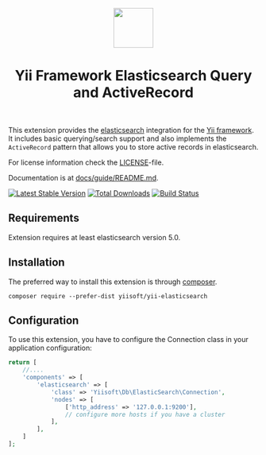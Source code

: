 <p align="center">
    <a href="https://www.elastic.co/products/elasticsearch" target="_blank" rel="external">
        <img src="https://static-www.elastic.co/assets/blt45b0886c90beceee/logo-elastic.svg" height="80px">
    </a>
    <h1 align="center">Yii Framework Elasticsearch Query and ActiveRecord</h1>
    <br>
</p>

This extension provides the [elasticsearch](https://www.elastic.co/products/elasticsearch) integration for the [Yii framework](http://www.yiiframework.com).
It includes basic querying/search support and also implements the `ActiveRecord` pattern that allows you to store active
records in elasticsearch.

For license information check the [LICENSE](LICENSE.md)-file.

Documentation is at [docs/guide/README.md](docs/guide/README.md).

[![Latest Stable Version](https://poser.pugx.org/yiisoft/yii-elasticsearch/v/stable.png)](https://packagist.org/packages/yiisoft/yii-elasticsearch)
[![Total Downloads](https://poser.pugx.org/yiisoft/yii-elasticsearch/downloads.png)](https://packagist.org/packages/yiisoft/yii-elasticsearch)
[![Build Status](https://travis-ci.com/yiisoft/yii-elasticsearch.svg?branch=master)](https://travis-ci.com/yiisoft/yii-elasticsearch)

Requirements
------------

Extension requires at least elasticsearch version 5.0.

Installation
------------

The preferred way to install this extension is through [composer](http://getcomposer.org/download/).

```
composer require --prefer-dist yiisoft/yii-elasticsearch
```

Configuration
-------------

To use this extension, you have to configure the Connection class in your application configuration:

```php
return [
    //....
    'components' => [
        'elasticsearch' => [
            'class' => 'Yiisoft\Db\ElasticSearch\Connection',
            'nodes' => [
                ['http_address' => '127.0.0.1:9200'],
                // configure more hosts if you have a cluster
            ],
        ],
    ]
];
```
